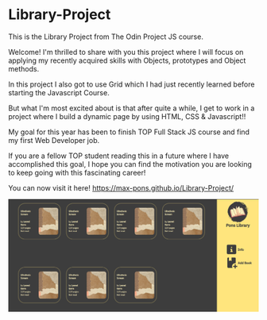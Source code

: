 # Library-Project
This is the Library Project from The Odin Project JS course.

Welcome! I'm thrilled to share with you this project where I will focus on applying my recently acquired skills 
with Objects, prototypes and Object methods. 

In this project I also got to use Grid which I had just recently learned before starting the Javascript Course. 

But what I'm most excited about is that after quite a while, I get to work in a project where I build a dynamic
page by using HTML, CSS & Javascript!!

My goal for this year has been to finish TOP Full Stack JS course and find
my first Web Developer job. 

If you are a fellow TOP student reading this in a future where I have accomplished this goal, I hope you 
can find the motivation you are looking to keep going with this fascinating career!

You can now visit it here! https://max-pons.github.io/Library-Project/

![Page Picture](img/Library.png)
